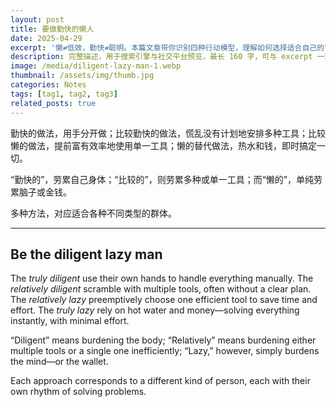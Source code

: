 ```yaml
---
layout: post
title: 要做勤快的懒人
date: 2025-04-29
excerpt: '懒≠低效，勤快≠聪明。本篇文章带你识别四种行动模型，理解如何选择适合自己的“效率路径”。Laziness doesn’t mean inefficiency, and diligence isn’t always smart. This article helps you identify four action models and choose your personal path to efficiency.'
description: 完整描述，用于搜索引擎与社交平台预览，最长 160 字，可与 excerpt 一致
image: /media/diligent-lazy-man-1.webp
thumbnail: /assets/img/thumb.jpg
categories: Notes
tags: [tag1, tag2, tag3]
related_posts: true
---
```


勤快的做法，用手分开做；比较勤快的做法，慌乱没有计划地安排多种工具；比较懒的做法，提前富有效率地使用单一工具；懒的替代做法，热水和钱，即时搞定一切。

“勤快的”，劳累自己身体；“比较的”，则劳累多种或单一工具；而“懒的”，单纯劳累脑子或金钱。

多种方法，对应适合各种不同类型的群体。

---

## Be the diligent lazy man

The *truly diligent* use their own hands to handle everything manually. The *relatively diligent* scramble with multiple tools, often without a clear plan. The *relatively lazy* preemptively choose one efficient tool to save time and effort. The *truly lazy* rely on hot water and money—solving everything instantly, with minimal effort.

“Diligent” means burdening the body; “Relatively” means burdening either multiple tools or a single one inefficiently; “Lazy,” however, simply burdens the mind—or the wallet.

Each approach corresponds to a different kind of person, each with their own rhythm of solving problems.